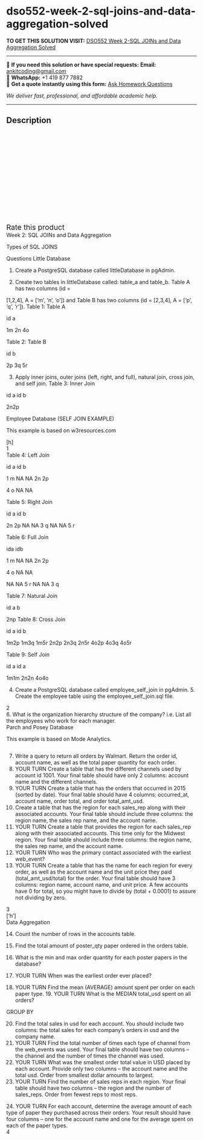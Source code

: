 # dso552-week-2-sql-joins-and-data-aggregation-solved
**TO GET THIS SOLUTION VISIT:** [DSO552 Week 2-SQL JOINs and Data Aggregation Solved](https://www.ankitcodinghub.com/product/dso552-week-2-sql-joins-and-data-aggregation-solved/)


---

📩 **If you need this solution or have special requests:** **Email:** ankitcoding@gmail.com  
📱 **WhatsApp:** +1 419 877 7882  
📄 **Get a quote instantly using this form:** [Ask Homework Questions](https://www.ankitcodinghub.com/services/ask-homework-questions/)

*We deliver fast, professional, and affordable academic help.*

---

<h2>Description</h2>



<div class="kk-star-ratings kksr-auto kksr-align-center kksr-valign-top" data-payload="{&quot;align&quot;:&quot;center&quot;,&quot;id&quot;:&quot;96350&quot;,&quot;slug&quot;:&quot;default&quot;,&quot;valign&quot;:&quot;top&quot;,&quot;ignore&quot;:&quot;&quot;,&quot;reference&quot;:&quot;auto&quot;,&quot;class&quot;:&quot;&quot;,&quot;count&quot;:&quot;0&quot;,&quot;legendonly&quot;:&quot;&quot;,&quot;readonly&quot;:&quot;&quot;,&quot;score&quot;:&quot;0&quot;,&quot;starsonly&quot;:&quot;&quot;,&quot;best&quot;:&quot;5&quot;,&quot;gap&quot;:&quot;4&quot;,&quot;greet&quot;:&quot;Rate this product&quot;,&quot;legend&quot;:&quot;0\/5 - (0 votes)&quot;,&quot;size&quot;:&quot;24&quot;,&quot;title&quot;:&quot;DSO552 Week 2-SQL JOINs and Data Aggregation Solved&quot;,&quot;width&quot;:&quot;0&quot;,&quot;_legend&quot;:&quot;{score}\/{best} - ({count} {votes})&quot;,&quot;font_factor&quot;:&quot;1.25&quot;}">

<div class="kksr-stars">

<div class="kksr-stars-inactive">
            <div class="kksr-star" data-star="1" style="padding-right: 4px">


<div class="kksr-icon" style="width: 24px; height: 24px;"></div>
        </div>
            <div class="kksr-star" data-star="2" style="padding-right: 4px">


<div class="kksr-icon" style="width: 24px; height: 24px;"></div>
        </div>
            <div class="kksr-star" data-star="3" style="padding-right: 4px">


<div class="kksr-icon" style="width: 24px; height: 24px;"></div>
        </div>
            <div class="kksr-star" data-star="4" style="padding-right: 4px">


<div class="kksr-icon" style="width: 24px; height: 24px;"></div>
        </div>
            <div class="kksr-star" data-star="5" style="padding-right: 4px">


<div class="kksr-icon" style="width: 24px; height: 24px;"></div>
        </div>
    </div>

<div class="kksr-stars-active" style="width: 0px;">
            <div class="kksr-star" style="padding-right: 4px">


<div class="kksr-icon" style="width: 24px; height: 24px;"></div>
        </div>
            <div class="kksr-star" style="padding-right: 4px">


<div class="kksr-icon" style="width: 24px; height: 24px;"></div>
        </div>
            <div class="kksr-star" style="padding-right: 4px">


<div class="kksr-icon" style="width: 24px; height: 24px;"></div>
        </div>
            <div class="kksr-star" style="padding-right: 4px">


<div class="kksr-icon" style="width: 24px; height: 24px;"></div>
        </div>
            <div class="kksr-star" style="padding-right: 4px">


<div class="kksr-icon" style="width: 24px; height: 24px;"></div>
        </div>
    </div>
</div>


<div class="kksr-legend" style="font-size: 19.2px;">
            <span class="kksr-muted">Rate this product</span>
    </div>
    </div>
<div class="page" title="Page 1">
<div class="layoutArea">
<div class="column">
Week 2: SQL JOINs and Data Aggregation

Types of SQL JOINS

Questions Little Database

1. Create a PostgreSQL database called littleDatabase in pgAdmin.

2. Create two tables in littleDatabase called: table_a and table_b. Table A has two columns (id =

[1,2,4], A = [‘m’, ‘n’, ‘o’]) and Table B has two columns (id = [2,3,4], A = [‘p’, ‘q’, ‘r’]). Table 1: Table A

id a

1m 2n 4o

Table 2: Table B

id b

2p 3q 5r

3. Apply inner joins, outer joins (left, right, and full), natural join, cross join, and self join. Table 3: Inner Join

id a id b

2n2p

Employee Database (SELF JOIN EXAMPLE)

This example is based on w3resources.com

</div>
<div class="column">
[h]

</div>
</div>
<div class="layoutArea">
<div class="column">
1

</div>
</div>
</div>
<div class="page" title="Page 2">
<div class="layoutArea">
<div class="column">
Table 4: Left Join

id a id b

1 m NA NA 2n 2p

4 o NA NA

Table 5: Right Join

id a id b

2n 2p NA NA 3 q NA NA 5 r

Table 6: Full Join

ida idb

1 m NA NA 2n 2p

4 o NA NA

NA NA 5 r NA NA 3 q

Table 7: Natural Join

id a b

2np Table 8: Cross Join

id a id b

1m2p 1m3q 1m5r 2n2p 2n3q 2n5r 4o2p 4o3q 4o5r

Table 9: Self Join

id a id a

1m1m 2n2n 4o4o

4. Create a PostgreSQL database called employee_self_join in pgAdmin. 5. Create the employee table using the employee_self_join.sql file.

</div>
</div>
<div class="layoutArea">
<div class="column">
2

</div>
</div>
</div>
<div class="page" title="Page 3">
<div class="layoutArea">
<div class="column">
6. What is the organization hierarchy structure of the company? i.e. List all the employees who work for each manager.

</div>
</div>
<div class="layoutArea">
<div class="column">
Parch and Posey Database

This example is based on Mode Analytics.

</div>
</div>
<div class="layoutArea">
<div class="column">
<ol start="7">
<li>Write a query to return all orders by Walmart. Return the order id, account name, as well as the total paper quantity for each order.</li>
<li>YOUR TURN Create a table that has the different channels used by account id 1001. Your final table should have only 2 columns: account name and the different channels.</li>
<li>YOUR TURN Create a table that has the orders that occurred in 2015 (sorted by date). Your final table should have 4 columns: occurred_at, account name, order total, and order total_amt_usd.</li>
<li>Create a table that has the region for each sales_rep along with their associated accounts. Your final table should include three columns: the region name, the sales rep name, and the account name.</li>
<li>YOUR TURN Create a table that provides the region for each sales_rep along with their associated accounts. This time only for the Midwest region. Your final table should include three columns: the region name, the sales rep name, and the account name.</li>
<li>YOUR TURN Who was the primary contact associated with the earliest web_event?</li>
<li>YOUR TURN Create a table that has the name for each region for every order, as well as the account name and the unit price they paid (total_amt_usd/total) for the order. Your final table should have 3 columns: region name, account name, and unit price. A few accounts have 0 for total, so you might have to divide by (total + 0.0001) to assure not dividing by zero.</li>
</ol>
</div>
</div>
<div class="layoutArea">
<div class="column">
3

</div>
</div>
<div class="layoutArea">
<div class="column">
[‘h’]

</div>
</div>
</div>
<div class="page" title="Page 4">
<div class="layoutArea">
<div class="column">
Data Aggregation

14. Count the number of rows in the accounts table.

15. Find the total amount of poster_qty paper ordered in the orders table.

16. What is the min and max order quantity for each poster papers in the database?

17. YOUR TURN When was the earliest order ever placed?

18. YOUR TURN Find the mean (AVERAGE) amount spent per order on each paper type. 19. YOUR TURN What is the MEDIAN total_usd spent on all orders?

GROUP BY

<ol start="20">
<li>Find the total sales in usd for each account. You should include two columns: the total sales for each company’s orders in usd and the company name.</li>
<li>YOUR TURN Find the total number of times each type of channel from the web_events was used. Your final table should have two columns – the channel and the number of times the channel was used.</li>
<li>YOUR TURN What was the smallest order total value in USD placed by each account. Provide only two columns – the account name and the total usd. Order from smallest dollar amounts to largest.</li>
<li>YOUR TURN Find the number of sales reps in each region. Your final table should have two columns – the region and the number of sales_reps. Order from fewest reps to most reps.</li>
</ol>
24. YOUR TURN For each account, determine the average amount of each type of paper they purchased across their orders. Your result should have four columns – one for the account name and one for the average spent on each of the paper types.

</div>
</div>
<div class="layoutArea">
<div class="column">
4

</div>
</div>
</div>
